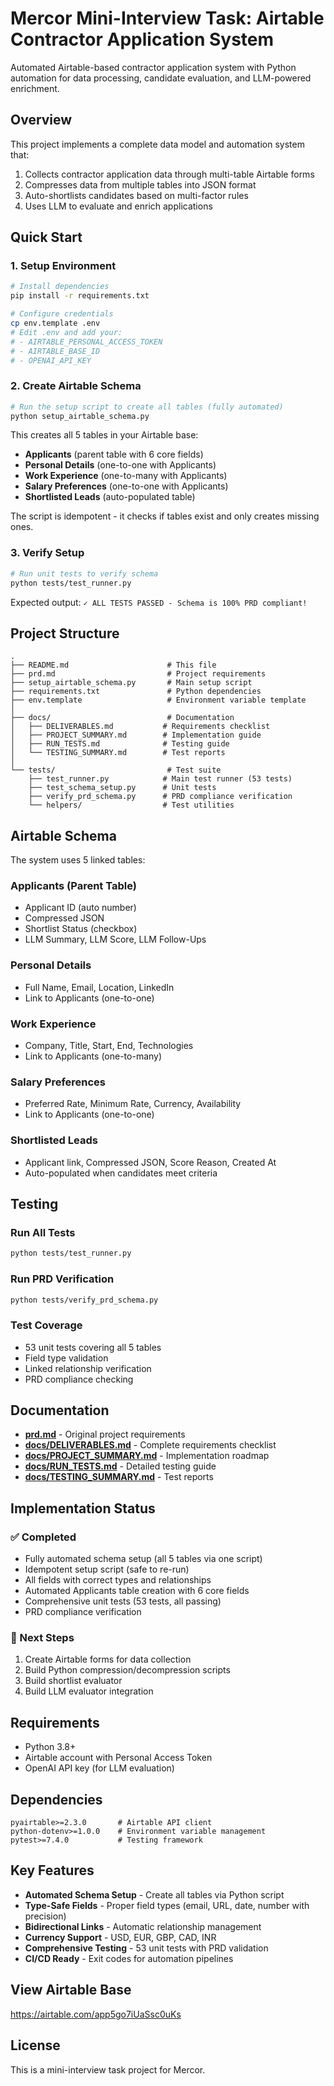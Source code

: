# Mercor Mini-Interview Task: Airtable Contractor Application System

Automated Airtable-based contractor application system with Python automation for data processing, candidate evaluation, and LLM-powered enrichment.

## Overview

This project implements a complete data model and automation system that:
1. Collects contractor application data through multi-table Airtable forms
2. Compresses data from multiple tables into JSON format
3. Auto-shortlists candidates based on multi-factor rules
4. Uses LLM to evaluate and enrich applications

## Quick Start

### 1. Setup Environment

```bash
# Install dependencies
pip install -r requirements.txt

# Configure credentials
cp env.template .env
# Edit .env and add your:
# - AIRTABLE_PERSONAL_ACCESS_TOKEN
# - AIRTABLE_BASE_ID
# - OPENAI_API_KEY
```

### 2. Create Airtable Schema

```bash
# Run the setup script to create all tables (fully automated)
python setup_airtable_schema.py
```

This creates all 5 tables in your Airtable base:
- **Applicants** (parent table with 6 core fields)
- **Personal Details** (one-to-one with Applicants)
- **Work Experience** (one-to-many with Applicants)
- **Salary Preferences** (one-to-one with Applicants)
- **Shortlisted Leads** (auto-populated table)

The script is idempotent - it checks if tables exist and only creates missing ones.

### 3. Verify Setup

```bash
# Run unit tests to verify schema
python tests/test_runner.py
```

Expected output: `✓ ALL TESTS PASSED - Schema is 100% PRD compliant!`

## Project Structure

```
.
├── README.md                      # This file
├── prd.md                         # Project requirements
├── setup_airtable_schema.py       # Main setup script
├── requirements.txt               # Python dependencies
├── env.template                   # Environment variable template
│
├── docs/                          # Documentation
│   ├── DELIVERABLES.md           # Requirements checklist
│   ├── PROJECT_SUMMARY.md        # Implementation guide
│   ├── RUN_TESTS.md              # Testing guide
│   └── TESTING_SUMMARY.md        # Test reports
│
└── tests/                         # Test suite
    ├── test_runner.py            # Main test runner (53 tests)
    ├── test_schema_setup.py      # Unit tests
    ├── verify_prd_schema.py      # PRD compliance verification
    └── helpers/                  # Test utilities
```

## Airtable Schema

The system uses 5 linked tables:

### Applicants (Parent Table)
- Applicant ID (auto number)
- Compressed JSON
- Shortlist Status (checkbox)
- LLM Summary, LLM Score, LLM Follow-Ups

### Personal Details
- Full Name, Email, Location, LinkedIn
- Link to Applicants (one-to-one)

### Work Experience
- Company, Title, Start, End, Technologies
- Link to Applicants (one-to-many)

### Salary Preferences
- Preferred Rate, Minimum Rate, Currency, Availability
- Link to Applicants (one-to-one)

### Shortlisted Leads
- Applicant link, Compressed JSON, Score Reason, Created At
- Auto-populated when candidates meet criteria

## Testing

### Run All Tests
```bash
python tests/test_runner.py
```

### Run PRD Verification
```bash
python tests/verify_prd_schema.py
```

### Test Coverage
- 53 unit tests covering all 5 tables
- Field type validation
- Linked relationship verification
- PRD compliance checking

## Documentation

- **[prd.md](prd.md)** - Original project requirements
- **[docs/DELIVERABLES.md](docs/DELIVERABLES.md)** - Complete requirements checklist
- **[docs/PROJECT_SUMMARY.md](docs/PROJECT_SUMMARY.md)** - Implementation roadmap
- **[docs/RUN_TESTS.md](docs/RUN_TESTS.md)** - Detailed testing guide
- **[docs/TESTING_SUMMARY.md](docs/TESTING_SUMMARY.md)** - Test reports

## Implementation Status

### ✅ Completed
- Fully automated schema setup (all 5 tables via one script)
- Idempotent setup script (safe to re-run)
- All fields with correct types and relationships
- Automated Applicants table creation with 6 core fields
- Comprehensive unit tests (53 tests, all passing)
- PRD compliance verification

### 🚧 Next Steps
1. Create Airtable forms for data collection
2. Build Python compression/decompression scripts
3. Build shortlist evaluator
4. Build LLM evaluator integration

## Requirements

- Python 3.8+
- Airtable account with Personal Access Token
- OpenAI API key (for LLM evaluation)

## Dependencies

```
pyairtable>=2.3.0       # Airtable API client
python-dotenv>=1.0.0    # Environment variable management
pytest>=7.4.0           # Testing framework
```

## Key Features

- **Automated Schema Setup** - Create all tables via Python script
- **Type-Safe Fields** - Proper field types (email, URL, date, number with precision)
- **Bidirectional Links** - Automatic relationship management
- **Currency Support** - USD, EUR, GBP, CAD, INR
- **Comprehensive Testing** - 53 unit tests with PRD validation
- **CI/CD Ready** - Exit codes for automation pipelines

## View Airtable Base

https://airtable.com/app5go7iUaSsc0uKs

## License

This is a mini-interview task project for Mercor.
